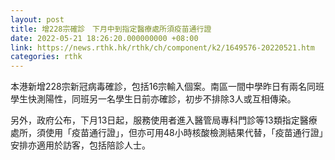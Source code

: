 ```yaml
---
layout: post
title: 增228宗確診　下月中到指定醫療處所須疫苗通行證　
date: 2022-05-21 18:26:20.000000000 +08:00
link: https://news.rthk.hk/rthk/ch/component/k2/1649576-20220521.htm
categories: rthk
---
```


本港新增228宗新冠病毒確診，包括16宗輸入個案。南區一間中學昨日有兩名同班學生快測陽性，同班另一名學生日前亦確診，初步不排除3人或互相傳染。

另外，政府公布，下月13日起，服務使用者進入醫管局專科門診等13類指定醫療處所，須使用「疫苗通行證」，但亦可用48小時核酸檢測結果代替，「疫苗通行證」安排亦適用於訪客，包括陪診人士。
